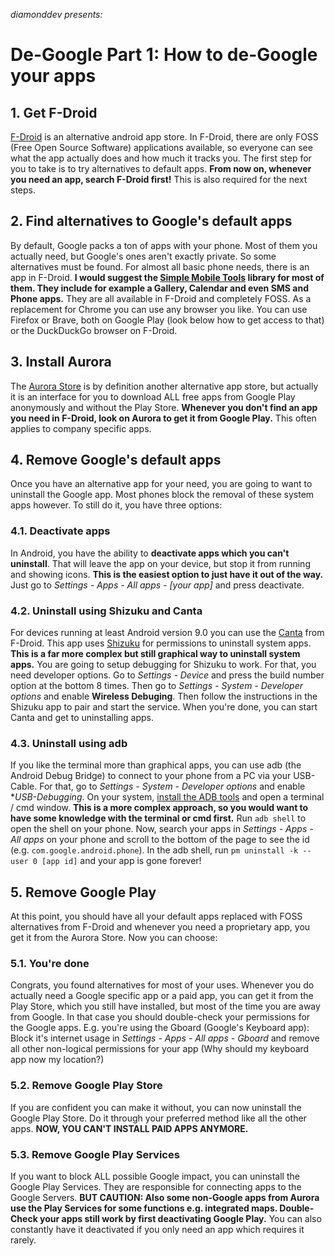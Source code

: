 *diamonddev presents:*
# De-Google Part 1: How to de-Google your apps
## 1. Get F-Droid
[F-Droid](https://f-droid.org) is an alternative android app store. In F-Droid, there are only FOSS (Free Open Source Software) applications available, so everyone can see what the app actually does and how much it tracks you. The first step for you to take is to try alternatives to default apps.
**From now on, whenever you need an app, search F-Droid first!**
This is also required for the next steps.
## 2. Find alternatives to Google's default apps
By default, Google packs a ton of apps with your phone. Most of them you actually need, but Google's ones aren't exactly private. So some alternatives must be found. For almost all basic phone needs, there is an app in F-Droid.
**I would suggest the [Simple Mobile Tools](https://simplemobiletools.com) library for most of them. They include for example a Gallery, Calendar and even SMS and Phone apps.**
They are all available in F-Droid and completely FOSS.
As a replacement for Chrome you can use any browser you like. You can use Firefox or Brave, both on Google Play (look below how to get access to that) or the DuckDuckGo browser on F-Droid.
## 3. Install Aurora
The [Aurora Store]() is by definition another alternative app store, but actually it is an interface for you to download ALL free apps from Google Play anonymously and without the Play Store.
**Whenever you don't find an app you need in F-Droid, look on Aurora to get it from Google Play.**
This often applies to company specific apps.
## 4. Remove Google's default apps
Once you have an alternative app for your need, you are going to want to uninstall the Google app. Most phones block the removal of these system apps however. To still do it, you have three options:
### 4.1. Deactivate apps
In Android, you have the ability to **deactivate apps which you can't uninstall**. That will leave the app on your device, but stop it from running and showing icons.
**This is the easiest option to just have it out of the way.**
Just go to *Settings - Apps - All apps - [your app]* and press deactivate.
### 4.2. Uninstall using Shizuku and Canta
For devices running at least Android version 9.0 you can use the [Canta](https://f-droid.org/en/packages/org.samo_lego.canta) from F-Droid. This app uses [Shizuku](https://shizuku.rikka.app/download/) for permissions to uninstall system apps.
**This is a far more complex but still graphical way to uninstall system apps.**
You are going to setup debugging for Shizuku to work. For that, you need developer options. Go to *Settings - Device* and press the build number option at the bottom 8 times. Then go to *Settings - System - Developer options* and enable **Wireless Debuging**. Then follow the instructions in the Shizuku app to pair and start the service. When you're done, you can start Canta and get to uninstalling apps.
### 4.3. Uninstall using adb
If you like the terminal more than graphical apps, you can use adb (the Android Debug Bridge) to connect to your phone from a PC via your USB-Cable. For that, go to *Settings - System - Developer options* and enable **USB-Debugging*. On your system, [install the ADB tools](https://www.xda-developers.com/install-adb-windows-macos-linux/) and open a terminal / cmd window.
**This is a more complex approach, so you would want to have some knowledge with the terminal or cmd first.**
Run `adb shell` to open the shell on your phone.
Now, search your apps in *Settings - Apps - All apps* on your phone and scroll to the bottom of the page to see the id (e.g. `com.google.android.phone`).
In the adb shell, run `pm uninstall -k --user 0 [app id]` and your app is gone forever!
## 5. Remove Google Play
At this point, you should have all your default apps replaced with FOSS alternatives from F-Droid and whenever you need a proprietary app, you get it from the Aurora Store. Now you can choose:
### 5.1. You're done
Congrats, you found alternatives for most of your uses. Whenever you do actually need a Google specific app or a paid app, you can get it from the Play Store, which you still have installed, but most of the time you are away from Google. In that case you should double-check your permissions for the Google apps. E.g. you're using the Gboard (Google's Keyboard app): Block it's internet usage in *Settings - Apps - All apps - Gboard* and remove all other non-logical permissions for your app (Why should my keyboard app now my location?)
### 5.2. Remove Google Play Store
If you are confident you can make it without, you can now uninstall the Google Play Store. Do it through your preferred method like all the other apps.
**NOW, YOU CAN'T INSTALL PAID APPS ANYMORE.**
### 5.3. Remove Google Play Services
If you want to block ALL possible Google impact, you can uninstall the Google Play Services. They are responsible for connecting apps to the Google Servers.
**BUT CAUTION: Also some non-Google apps from Aurora use the Play Services for some functions e.g. integrated maps. Double-Check your apps still work by first deactivating Google Play.**
You can also constantly have it deactivated if you only need an app which requires it rarely.
